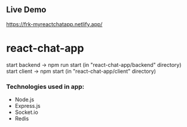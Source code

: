 ## Live Demo
https://frk-myreactchatapp.netlify.app/

# react-chat-app
start backend -> npm run start (in "react-chat-app/backend" directory) <br />
start client -> npm start (in "react-chat-app/client" directory)

### Technologies used in app:
- Node.js
- Express.js
- Socket.io
- Redis